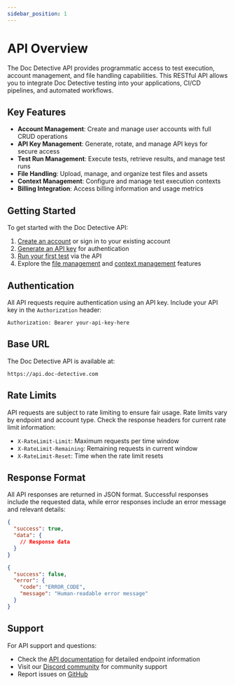 ```yaml
---
sidebar_position: 1
---
```


# API Overview

The Doc Detective API provides programmatic access to test execution, account management, and file handling capabilities. This RESTful API allows you to integrate Doc Detective testing into your applications, CI/CD pipelines, and automated workflows.

## Key Features

- **Account Management**: Create and manage user accounts with full CRUD operations
- **API Key Management**: Generate, rotate, and manage API keys for secure access
- **Test Run Management**: Execute tests, retrieve results, and manage test runs
- **File Handling**: Upload, manage, and organize test files and assets
- **Context Management**: Configure and manage test execution contexts
- **Billing Integration**: Access billing information and usage metrics

## Getting Started

To get started with the Doc Detective API:

1. [Create an account](/api/accounts) or sign in to your existing account
2. [Generate an API key](/api/api-keys) for authentication
3. [Run your first test](/api/runs) via the API
4. Explore the [file management](/api/files) and [context management](/api/contexts) features

## Authentication

All API requests require authentication using an API key. Include your API key in the `Authorization` header:

```http
Authorization: Bearer your-api-key-here
```

## Base URL

The Doc Detective API is available at:

```
https://api.doc-detective.com
```

## Rate Limits

API requests are subject to rate limiting to ensure fair usage. Rate limits vary by endpoint and account type. Check the response headers for current rate limit information:

- `X-RateLimit-Limit`: Maximum requests per time window
- `X-RateLimit-Remaining`: Remaining requests in current window
- `X-RateLimit-Reset`: Time when the rate limit resets

## Response Format

All API responses are returned in JSON format. Successful responses include the requested data, while error responses include an error message and relevant details:

```json
{
  "success": true,
  "data": {
    // Response data
  }
}
```

```json
{
  "success": false,
  "error": {
    "code": "ERROR_CODE",
    "message": "Human-readable error message"
  }
}
```

## Support

For API support and questions:

- Check the [API documentation](/api) for detailed endpoint information
- Visit our [Discord community](https://discord.gg/doc-detective) for community support
- Report issues on [GitHub](https://github.com/doc-detective/api/issues)
